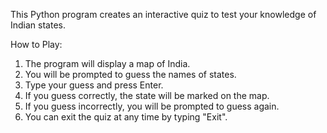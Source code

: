 This Python program creates an interactive quiz to test your knowledge of Indian states.

How to Play:

1. The program will display a map of India.
2. You will be prompted to guess the names of states.
3. Type your guess and press Enter.
4. If you guess correctly, the state will be marked on the map.
5. If you guess incorrectly, you will be prompted to guess again.
6. You can exit the quiz at any time by typing "Exit".
